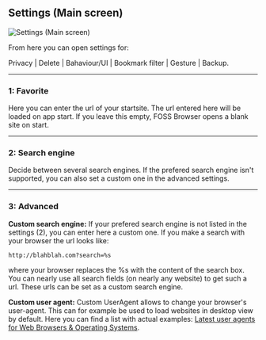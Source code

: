 ## Settings (Main screen)

![Settings (Main screen)](https://github.com/scoute-dich/browser/blob/master/wiki/screenshots/settings_main.png)

From here you can open settings for:

Privacy | Delete | Bahaviour/UI | Bookmark filter | Gesture | Backup.

----

### 1: Favorite

Here you can enter the url of your startsite. The url entered here will be loaded on app start. If you leave this empty, FOSS Browser opens a blank site on start.

----

### 2: Search engine

Decide between several search engines. If the prefered search engine isn't supported, you can also set a custom one in the advanced settings.

----

### 3: Advanced

__Custom search engine:__ If your prefered search engine is not listed in the settings (2), you can enter here a custom one. If you make a search with your browser the url looks like:

`http://blahblah.com?search=%s`

where your browser replaces the %s with the content of the search box. You can nearly use all search fields (on nearly any website) to get such a url. These urls can be set as a custom search engine.

__Custom user agent:__ Custom UserAgent allows to change your browser's user-agent. This can for example be used to load websites in desktop view by default. Here you can find a list with actual examples: [Latest user agents for Web Browsers & Operating Systems](https://www.whatismybrowser.com/guides/the-latest-user-agent/).
